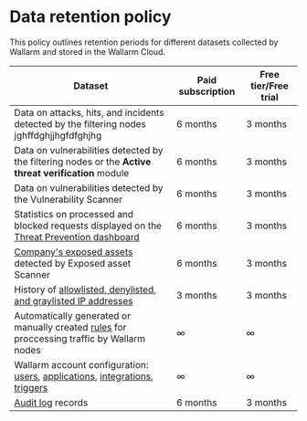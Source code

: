 # Data retention policy

This policy outlines retention periods for different datasets collected by Wallarm and stored in the Wallarm Cloud.

| Dataset                                                                                                                                                                                                                                | Paid subscription | Free tier/Free trial |
|----------------------------------------------------------------------------------------------------------------------------------------------------------------------------------------------------------------------------------------|------------------|------------------|
| Data on attacks, hits, and incidents detected by the filtering nodes                                                                                                                   jghffdghjjhgfdfghjhg                                                      | 6 months        | 3 months |
| Data on vulnerabilities detected by the filtering nodes or the **Active threat verification** module                                                                                                                                                                  | 6 months        | 3 months |
| Data on vulnerabilities detected by the Vulnerability Scanner                                                                                                                                                                          | 6 months        | 3 months |
| Statistics on processed and blocked requests displayed on the [Threat Prevention dashboard](../user-guides/dashboards/threat-prevention.md)                                                                                                                          | 6 months        | 3 months |
| [Company's exposed assets](../user-guides/scanner.md) detected by Exposed asset Scanner                                                                                                                                            | 6 months        | 3 months |
| History of [allowlisted, denylisted, and graylisted IP addresses](../user-guides/ip-lists/overview.md)                                                                                                                                                                     | 3 months         | 3 months |
| Automatically generated or manually created [rules](../user-guides/rules/intro.md) for proccessing traffic by Wallarm nodes                                                                                                              | ∞                | ∞ |
| Wallarm account configuration: [users](../user-guides/settings/users.md), [applications](../user-guides/settings/applications.md), [integrations](../user-guides/settings/integrations/integrations-intro.md), [triggers](../user-guides/triggers/triggers.md) | ∞                | ∞ |
| [Audit log](../user-guides/settings/audit-log.md) records                                                                                                                                                                           | 6 months         | 3 months         | 
